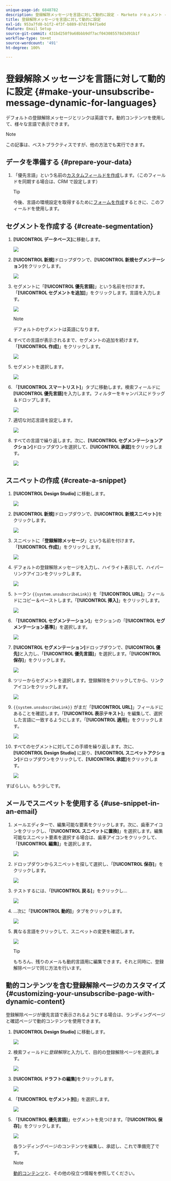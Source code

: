 ```yaml
---
unique-page-id: 6848782
description: 登録解除メッセージを言語に対して動的に設定 - Marketo ドキュメント - 製品ドキュメント
title: 登録解除メッセージを言語に対して動的に設定
exl-id: 953a7fd8-b1f2-4f3f-b889-87d1f0471e0d
feature: Email Setup
source-git-commit: 431bd258f9a68bbb9df7acf043085578d3d91b1f
workflow-type: tm+mt
source-wordcount: '491'
ht-degree: 100%

---
```


# 登録解除メッセージを言語に対して動的に設定 {#make-your-unsubscribe-message-dynamic-for-languages}

デフォルトの登録解除メッセージとリンクは英語です。動的コンテンツを使用して、様々な言語で表示できます。

>[!NOTE]
>
>この記事は、ベストプラクティスですが、他の方法でも実行できます。

## データを準備する {#prepare-your-data}

1. 「優先言語」という名前の[カスタムフィールドを作成](/help/marketo/product-docs/administration/field-management/create-a-custom-field-in-marketo.md)します。（このフィールドを同期する場合は、CRM で設定します）

   >[!TIP]
   >
   >今後、言語の環境設定を取得するために[フォームを作成](/help/marketo/product-docs/demand-generation/forms/creating-a-form/create-a-form.md)するときに、このフィールドを使用します。

## セグメントを作成する {#create-segmentation}

1. **[!UICONTROL データベース]**&#x200B;に移動します。

   ![](assets/make-your-unsubscribe-message-dynamic-for-languages-1.png)

1. **[!UICONTROL 新規]**&#x200B;ドロップダウンで、**[!UICONTROL 新規セグメンテーション]**&#x200B;をクリックします。

   ![](assets/make-your-unsubscribe-message-dynamic-for-languages-2.png)

1. セグメントに「**[!UICONTROL 優先言語]**」という名前を付けます。「**[!UICONTROL セグメントを追加]**」をクリックします。言語を入力します。

   ![](assets/make-your-unsubscribe-message-dynamic-for-languages-3.png)

   >[!NOTE]
   >
   >デフォルトのセグメントは英語になります。

1. すべての言語が表示されるまで、セグメントの追加を続けます。「**[!UICONTROL 作成]**」をクリックします。

   ![](assets/make-your-unsubscribe-message-dynamic-for-languages-4.png)

1. セグメントを選択します。

   ![](assets/make-your-unsubscribe-message-dynamic-for-languages-5.png)

1. 「**[!UICONTROL スマートリスト]**」タブに移動します。検索フィールドに&#x200B;**[!UICONTROL 優先言語]**&#x200B;を入力します。フィルターをキャンバスにドラッグ＆ドロップします。

   ![](assets/make-your-unsubscribe-message-dynamic-for-languages-6.png)

1. 適切な対応言語を設定します。

   ![](assets/make-your-unsubscribe-message-dynamic-for-languages-7.png)

1. すべての言語で繰り返します。次に、**[!UICONTROL セグメンテーションアクション]**&#x200B;ドロップダウンを選択して、**[!UICONTROL 承認]**&#x200B;をクリックします。

   ![](assets/make-your-unsubscribe-message-dynamic-for-languages-8.png)

## スニペットの作成 {#create-a-snippet}

1. **[!UICONTROL Design Studio]** に移動します。

   ![](assets/make-your-unsubscribe-message-dynamic-for-languages-9.png)

1. **[!UICONTROL 新規]**&#x200B;ドロップダウンで、**[!UICONTROL 新規スニペット]**&#x200B;をクリックします。

   ![](assets/make-your-unsubscribe-message-dynamic-for-languages-10.png)

1. スニペットに「**登録解除メッセージ**」という名前を付けます。「**[!UICONTROL 作成]**」をクリックします。

   ![](assets/make-your-unsubscribe-message-dynamic-for-languages-11.png)

1. デフォルトの登録解除メッセージを入力し、ハイライト表示して、ハイパーリンクアイコンをクリックします。

   ![](assets/make-your-unsubscribe-message-dynamic-for-languages-12.png)

1. トークン `{{system.unsubscribeLink}}` を「**[!UICONTROL URL]**」フィールドにコピー＆ペーストします。「**[!UICONTROL 挿入]**」をクリックします。

   ![](assets/make-your-unsubscribe-message-dynamic-for-languages-13.png)

1. 「**[!UICONTROL セグメンテーション]**」セクションの「**[!UICONTROL セグメンテーション基準]**」を選択します。

   ![](assets/make-your-unsubscribe-message-dynamic-for-languages-14.png)

1. **[!UICONTROL セグメンテーション]**&#x200B;ドロップダウンで、**[!UICONTROL 優先]**&#x200B;と入力し、「**[!UICONTROL 優先言語]**」を選択します。「**[!UICONTROL 保存]**」をクリックします。

   ![](assets/make-your-unsubscribe-message-dynamic-for-languages-15.png)

1. ツリーからセグメントを選択します。登録解除をクリックしてから、リンクアイコンをクリックします。

   ![](assets/make-your-unsubscribe-message-dynamic-for-languages-16.png)

1. `{{system.unsubscribeLink}}` がまだ「**[!UICONTROL URL]**」フィールドにあることを確認します。「**[!UICONTROL 表示テキスト]**」を編集して、選択した言語に一致するようにします。「**[!UICONTROL 適用]**」をクリックします。

   ![](assets/make-your-unsubscribe-message-dynamic-for-languages-17.png)

1. すべてのセグメントに対してこの手順を繰り返します。次に、**[!UICONTROL Design Studio]** に戻り、**[!UICONTROL スニペットアクション]**&#x200B;ドロップダウンをクリックして、**[!UICONTROL 承認]**&#x200B;をクリックします。

   ![](assets/make-your-unsubscribe-message-dynamic-for-languages-18.png)

すばらしい。もう少しです。

## メールでスニペットを使用する {#use-snippet-in-an-email}

1. メールエディターで、編集可能な要素をクリックします。次に、歯車アイコンをクリックし、「**[!UICONTROL スニペットに置換]**」を選択します。編集可能なスニペット要素を選択する場合は、歯車アイコンをクリックして、「**[!UICONTROL 編集]**」を選択します。

   ![](assets/make-your-unsubscribe-message-dynamic-for-languages-19.png)

1. ドロップダウンからスニペットを探して選択し、「**[!UICONTROL 保存]**」をクリックします。

   ![](assets/make-your-unsubscribe-message-dynamic-for-languages-20.png)

1. テストするには、「**[!UICONTROL 戻る]**」をクリックし...

   ![](assets/make-your-unsubscribe-message-dynamic-for-languages-21.png)

1. ...次に「**[!UICONTROL 動的]**」タブをクリックします。

   ![](assets/make-your-unsubscribe-message-dynamic-for-languages-22.png)

1. 異なる言語をクリックして、スニペットの変更を確認します。

   ![](assets/make-your-unsubscribe-message-dynamic-for-languages-23.png)

   >[!TIP]
   >
   >もちろん、残りのメールも動的言語用に編集できます。それと同時に、登録解除ページで同じ方法を行います。

## 動的コンテンツを含む登録解除ページのカスタマイズ {#customizing-your-unsubscribe-page-with-dynamic-content}

登録解除ページが優先言語で表示されるようにする場合は、ランディングページと確認ページで動的コンテンツを使用できます。

1. **[!UICONTROL Design Studio]** に移動します。

   ![](assets/make-your-unsubscribe-message-dynamic-for-languages-24.png)

1. 検索フィールドに&#x200B;_登録解除_&#x200B;と入力して、目的の登録解除ページを選択します。

   ![](assets/make-your-unsubscribe-message-dynamic-for-languages-25.png)

1. **[!UICONTROL ドラフトの編集]**&#x200B;をクリックします。

   ![](assets/make-your-unsubscribe-message-dynamic-for-languages-26.png)

1. 「**[!UICONTROL セグメント別]**」を選択します。

   ![](assets/make-your-unsubscribe-message-dynamic-for-languages-27.png)

1. 「**[!UICONTROL 優先言語]**」セグメントを見つけます。「**[!UICONTROL 保存]**」をクリックします。

   ![](assets/make-your-unsubscribe-message-dynamic-for-languages-28.png)

   各ランディングページのコンテンツを編集し、承認し、これで準備完了です。

   >[!NOTE]
   >
   >[動的コンテンツ](/help/marketo/product-docs/personalization/segmentation-and-snippets/segmentation/understanding-dynamic-content.md)と、その他の役立つ情報を参照してください。
